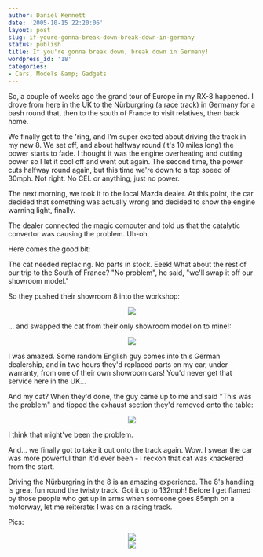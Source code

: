 ```yaml
---
author: Daniel Kennett
date: '2005-10-15 22:20:06'
layout: post
slug: if-youre-gonna-break-down-break-down-in-germany
status: publish
title: If you're gonna break down, break down in Germany!
wordpress_id: '18'
categories:
- Cars, Models &amp; Gadgets
---
```


So, a couple of weeks ago the grand tour of Europe in my RX-8 happened. I drove from here in the UK to the Nürburgring (a race track) in Germany for a bash round that, then to the south of France to visit relatives, then back home. 

We finally get to the 'ring, and I'm super excited about driving the track in my new 8. We set off, and about halfway round (it's 10 miles long) the power starts to fade. I thought it was the engine overheating and cutting power so I let it cool off and went out again. The second time, the power cuts halfway round again, but this time we're down to a top speed of 30mph. Not right. No CEL or anything, just no power. 

The next morning, we took it to the local Mazda dealer. At this point, the car decided that something was actually wrong and decided to show the engine warning light, finally. 

The dealer connected the magic computer and told us that the catalytic convertor was causing the problem. Uh-oh. 

Here comes the good bit:

The cat needed replacing. No parts in stock. Eeek! What about the rest of our trip to the South of France? "No problem", he said, "we'll swap it off our showroom model."

So they pushed their showroom 8 into the workshop: 

<center><img src="http://ikennd.ac/pictures/breakdown/push.jpg"/></center>

... and swapped the cat from their only showroom model on to mine!:

<center><img src="http://ikennd.ac/pictures/breakdown/jacks.jpg"/></center>

I was amazed. Some random English guy comes into this German dealership, and in two hours they'd replaced parts on my car, under warranty, from one of their own showroom cars! You'd never get that service here in the UK...

And my cat? When they'd done, the guy came up to me and said "This was the problem" and tipped the exhaust section they'd removed onto the table:

<center><img src="http://ikennd.ac/pictures/breakdown/cat.jpg"/></center>

I think that might've been the problem. 

And... we finally got to take it out onto the track again. Wow. I swear the car was more powerful than it'd ever been - I reckon that cat was knackered from the start. 

Driving the Nürburgring in the 8 is an amazing experience. The 8's handling is great fun round the twisty track. Got it up to 132mph! Before I get flamed by those people who get up in arms when someone goes 85mph on a motorway, let me reiterate: I was on a racing track. 

Pics: 

<center><img src="http://ikennd.ac/pictures/breakdown/ring1.jpg"/></center>

<center><img src="http://ikennd.ac/pictures/breakdown/ring2.jpg"/></center>
